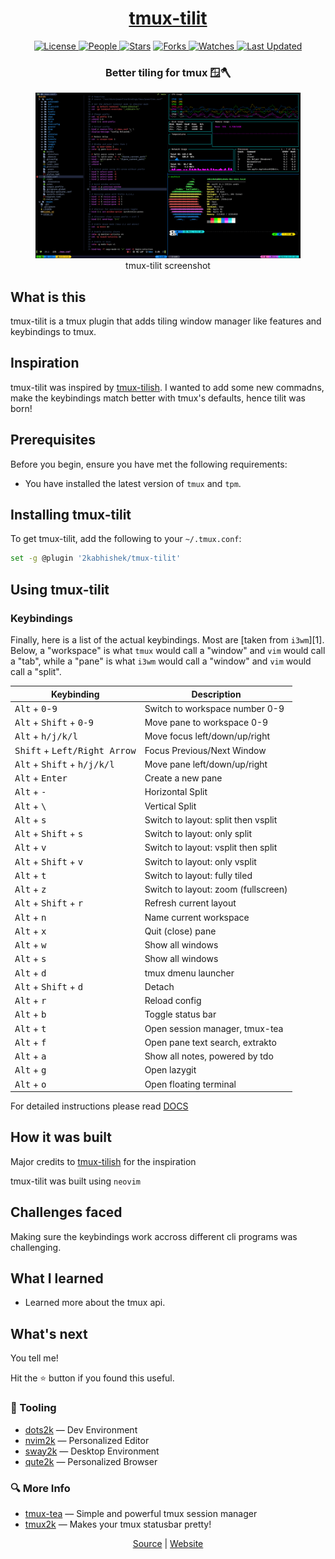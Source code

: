 <div align = "center">

<h1><a href="https://2kabhishek.github.io/tmux-tilit">tmux-tilit</a></h1>

<a href="https://github.com/2KAbhishek/tmux-tilit/blob/main/LICENSE">
<img alt="License" src="https://img.shields.io/github/license/2kabhishek/tmux-tilit?style=flat&color=eee&label="> </a>

<a href="https://github.com/2KAbhishek/tmux-tilit/graphs/contributors">
<img alt="People" src="https://img.shields.io/github/contributors/2kabhishek/tmux-tilit?style=flat&color=ffaaf2&label=People"> </a>

<a href="https://github.com/2KAbhishek/tmux-tilit/stargazers">
<img alt="Stars" src="https://img.shields.io/github/stars/2kabhishek/tmux-tilit?style=flat&color=98c379&label=Stars"></a>

<a href="https://github.com/2KAbhishek/tmux-tilit/network/members">
<img alt="Forks" src="https://img.shields.io/github/forks/2kabhishek/tmux-tilit?style=flat&color=66a8e0&label=Forks"> </a>

<a href="https://github.com/2KAbhishek/tmux-tilit/watchers">
<img alt="Watches" src="https://img.shields.io/github/watchers/2kabhishek/tmux-tilit?style=flat&color=f5d08b&label=Watches"> </a>

<a href="https://github.com/2KAbhishek/tmux-tilit/pulse">
<img alt="Last Updated" src="https://img.shields.io/github/last-commit/2kabhishek/tmux-tilit?style=flat&color=e06c75&label="> </a>

<h3>Better tiling for tmux 🪟🪓</h3>

<figure>
  <img src= "images/screenshot.png" alt="tmux-tilit Demo">
  <br/>
  <figcaption>tmux-tilit screenshot</figcaption>
</figure>

</div>

## What is this

tmux-tilit is a tmux plugin that adds tiling window manager like features and keybindings to tmux.

## Inspiration

tmux-tilit was inspired by [tmux-tilish](https://github.com/jabirali/tmux-tilish).
I wanted to add some new commadns, make the keybindings match better with tmux's defaults, hence tilit was born!

## Prerequisites

Before you begin, ensure you have met the following requirements:

- You have installed the latest version of `tmux` and `tpm`.

## Installing tmux-tilit

To get tmux-tilit, add the following to your `~/.tmux.conf`:

```bash
set -g @plugin '2kabhishek/tmux-tilit'
```

## Using tmux-tilit

### Keybindings

Finally, here is a list of the actual keybindings. Most are [taken from `i3wm`][1].
Below, a "workspace" is what `tmux` would call a "window" and `vim` would call a "tab",
while a "pane" is what `i3wm` would call a "window" and `vim` would call a "split".

| Keybinding                                             | Description                         |
| ------------------------------------------------------ | ----------------------------------- |
| <kbd>Alt</kbd> + <kbd>0</kbd>-<kbd>9</kbd>             | Switch to workspace number 0-9      |
| <kbd>Alt</kbd> + <kbd>Shift</kbd> + <kbd>0-9</kbd>     | Move pane to workspace 0-9          |
| <kbd>Alt</kbd> + <kbd>h/j/k/l</kbd>                    | Move focus left/down/up/right       |
| <kbd>Shift</kbd> + <kbd>Left/Right Arrow</kbd>         | Focus Previous/Next Window          |
| <kbd>Alt</kbd> + <kbd>Shift</kbd> + <kbd>h/j/k/l</kbd> | Move pane left/down/up/right        |
| <kbd>Alt</kbd> + <kbd>Enter</kbd>                      | Create a new pane                   |
| <kbd>Alt</kbd> + <kbd>-</kbd>                          | Horizontal Split                    |
| <kbd>Alt</kbd> + <kbd>\\</kbd>                         | Vertical Split                      |
| <kbd>Alt</kbd> + <kbd>s</kbd>                          | Switch to layout: split then vsplit |
| <kbd>Alt</kbd> + <kbd>Shift</kbd> + <kbd>s</kbd>       | Switch to layout: only split        |
| <kbd>Alt</kbd> + <kbd>v</kbd>                          | Switch to layout: vsplit then split |
| <kbd>Alt</kbd> + <kbd>Shift</kbd> + <kbd>v</kbd>       | Switch to layout: only vsplit       |
| <kbd>Alt</kbd> + <kbd>t</kbd>                          | Switch to layout: fully tiled       |
| <kbd>Alt</kbd> + <kbd>z</kbd>                          | Switch to layout: zoom (fullscreen) |
| <kbd>Alt</kbd> + <kbd>Shift</kbd> + <kbd>r</kbd>       | Refresh current layout              |
| <kbd>Alt</kbd> + <kbd>n</kbd>                          | Name current workspace              |
| <kbd>Alt</kbd> + <kbd>x</kbd>                          | Quit (close) pane                   |
| <kbd>Alt</kbd> + <kbd>w</kbd>                          | Show all windows                    |
| <kbd>Alt</kbd> + <kbd>s</kbd>                          | Show all windows                    |
| <kbd>Alt</kbd> + <kbd>d</kbd>                          | tmux dmenu launcher                 |
| <kbd>Alt</kbd> + <kbd>Shift</kbd> + <kbd>d</kbd>       | Detach                              |
| <kbd>Alt</kbd> + <kbd>r</kbd>                          | Reload config                       |
| <kbd>Alt</kbd> + <kbd>b</kbd>                          | Toggle status bar                   |
| <kbd>Alt</kbd> + <kbd>t</kbd>                          | Open session manager, tmux-tea      |
| <kbd>Alt</kbd> + <kbd>f</kbd>                          | Open pane text search, extrakto     |
| <kbd>Alt</kbd> + <kbd>a</kbd>                          | Show all notes, powered by tdo      |
| <kbd>Alt</kbd> + <kbd>g</kbd>                          | Open lazygit                        |
| <kbd>Alt</kbd> + <kbd>o</kbd>                          | Open floating terminal              |

For detailed instructions please read [DOCS](./DOCS.md)

## How it was built

Major credits to [tmux-tilish](https://github.com/jabirali/tmux-tilish) for the inspiration

tmux-tilit was built using `neovim`

## Challenges faced

Making sure the keybindings work accross different cli programs was challenging.

## What I learned

- Learned more about the tmux api.

## What's next

You tell me!

Hit the ⭐ button if you found this useful.

### 🧰 Tooling

- [dots2k](https://github.com/2kabhishek/dots2k) — Dev Environment
- [nvim2k](https://github.com/2kabhishek/nvim2k) — Personalized Editor
- [sway2k](https://github.com/2kabhishek/sway2k) — Desktop Environment
- [qute2k](https://github.com/2kabhishek/qute2k) — Personalized Browser

### 🔍 More Info

- [tmux-tea](https://github.com/2kabhishek/tmux-tea) — Simple and powerful tmux session manager
- [tmux2k](https://github.com/2kabhishek/tmux2k) — Makes your tmux statusbar pretty!

<div align="center">

<a href="https://github.com/2KAbhishek/tmux-tilit">Source</a> | <a href="https://2kabhishek.github.io/tmux-tilit">Website</a>

</div>
